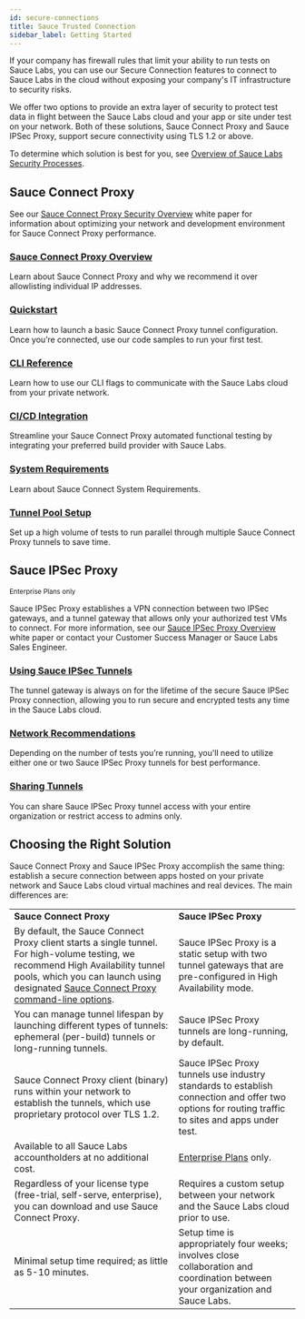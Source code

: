```yaml
---
id: secure-connections
title: Sauce Trusted Connection
sidebar_label: Getting Started
---
```


If your company has firewall rules that limit your ability to run tests on Sauce Labs, you can use our Secure Connection features to connect to Sauce Labs in the cloud without exposing your company's IT infrastructure to security risks.

We offer two options to provide an extra layer of security to protect test data in flight between the Sauce Labs cloud and your app or site under test on your network. Both of these solutions, Sauce Connect Proxy and Sauce IPSec Proxy, support secure connectivity using TLS 1.2 or above.

To determine which solution is best for you, see [Overview of Sauce Labs Security Processes](https://saucelabs.com/resources/white-papers/overview-of-sauce-labs-security-processes).

## Sauce Connect Proxy

See our [Sauce Connect Proxy Security Overview](https://saucelabs.com/resources/white-papers/sauce-connect-proxy-security-overview) white paper for information about optimizing your network and development environment for Sauce Connect Proxy performance.

<div className="box-wrapper" markdown="1">
    <div className="box box1 card">
      <div className="container">
      <h3><a href="/secure-connections/sauce-connect-5">Sauce Connect Proxy Overview</a></h3>
      <p>Learn about Sauce Connect Proxy and why we recommend it over allowlisting individual IP addresses.</p>
      </div>
    </div>
    <div className="box box2 card">
      <div className="container">
      <h3><a href="/secure-connections/sauce-connect-5/quickstart/">Quickstart</a></h3>
      <p>Learn how to launch a basic Sauce Connect Proxy tunnel configuration. Once you’re connected, use our code samples to run your first test.</p>
      </div>
    </div>
    <div className="box box3 card">
      <div className="container">
      <h3><a href="/dev/cli/sauce-connect-5">CLI Reference</a></h3>
      <p>Learn how to use our CLI flags to communicate with the Sauce Labs cloud from your private network.</p>
      </div>
    </div>
    <div className="box box4 card">
      <div className="container">
      <h3><a href="/secure-connections/sauce-connect-5/guides/ci-cd-integration">CI/CD Integration</a></h3>
      <p>Streamline your Sauce Connect Proxy automated functional testing by integrating your preferred build provider with Sauce Labs.</p>
      </div>
    </div>
    <div className="box box5 card">
      <div className="container">
      <h3><a href="/secure-connections/sauce-connect-5/system-requirements">System Requirements</a></h3>
      <p>Learn about Sauce Connect System Requirements.</p>
      </div>
    </div>
    <div className="box box6 card">
      <div className="container">
      <h3><a href="/secure-connections/sauce-connect-5/guides/tunnel-pool/">Tunnel Pool Setup</a></h3>
      <p>Set up a high volume of tests to run parallel through multiple Sauce Connect Proxy tunnels to save time.</p>
      </div>
    </div>
  </div>

## Sauce IPSec Proxy

<p><small><span className="sauceGreen">Enterprise Plans only</span></small></p>

Sauce IPSec Proxy establishes a VPN connection between two IPSec gateways, and a tunnel gateway that allows only your authorized test VMs to connect. For more information, see our [Sauce IPSec Proxy Overview](https://saucelabs.com/resources/white-papers/sauce-ipsec-proxy-overview) white paper or contact your Customer Success Manager or Sauce Labs Sales Engineer.

<div className="box-wrapper" markdown="1">

  <div className="box box1 card">
    <div className="container">
    <h3><a href="/secure-connections/ipsec-vpn">Using Sauce IPSec Tunnels</a></h3>
    <p>The tunnel gateway is always on for the lifetime of the secure Sauce IPSec Proxy connection, allowing you to run secure and encrypted tests any time in the Sauce Labs cloud.</p>
    </div>
  </div>

  <div className="box box2 card">
    <div className="container">
    <h3><a href="/secure-connections/ipsec-vpn#bandwidth-recommendations">Network Recommendations</a></h3>
    <p>Depending on the number of tests you’re running, you'll need to utilize either one or two Sauce IPSec Proxy tunnels for best performance.</p>
    </div>
  </div>

</div>

<div className="box boxwidebottom card">
  <div className="container">
  <h3><a href="/secure-connections/ipsec-vpn">Sharing Tunnels</a></h3>
  <p>You can share Sauce IPSec Proxy tunnel access with your entire organization or restrict access to admins only.</p>
  </div>
</div>

## Choosing the Right Solution

Sauce Connect Proxy and Sauce IPSec Proxy accomplish the same thing: establish a secure connection between apps hosted on your private network and Sauce Labs cloud virtual machines and real devices. The main differences are:

<table>
  <tr>
   <td><strong>Sauce Connect Proxy</strong></td>
   <td><strong>Sauce IPSec Proxy</strong></td>
  </tr>
  <tr>
   <td>By default, the Sauce Connect Proxy client starts a single tunnel. For high-volume testing, we recommend High Availability tunnel pools, which you can launch using designated <a href="/dev/cli/sauce-connect-proxy">Sauce Connect Proxy command-line options</a>.</td>
   <td>Sauce IPSec Proxy is a static setup with two tunnel gateways that are pre-configured in High Availability mode.</td>
  </tr>
  <tr>
   <td>You can manage tunnel lifespan by launching different types of tunnels: ephemeral (per-build) tunnels or long-running tunnels.</td>
   <td>Sauce IPSec Proxy tunnels are long-running, by default.</td>
  </tr>
  <tr>
   <td>Sauce Connect Proxy client (binary) runs within your network to establish the tunnels, which use proprietary protocol over TLS 1.2.</td>
   <td>Sauce IPSec Proxy tunnels use industry standards to establish connection and offer two options for routing traffic to sites and apps under test.</td>
  </tr>
  <tr>
   <td>Available to all Sauce Labs accountholders at no additional cost.</td>
   <td><a href="https://saucelabs.com/pricing">Enterprise Plans</a> only.</td>
  </tr>
  <tr>
   <td>Regardless of your license type (free-trial, self-serve, enterprise), you can download and use Sauce Connect Proxy.</td>
   <td>Requires a custom setup between your network and the Sauce Labs cloud prior to use.</td>
  </tr>
  <tr>
   <td>Minimal setup time required; as little as 5-10 minutes.</td>
   <td>Setup time is appropriately four weeks; involves close collaboration and coordination between your organization and Sauce Labs.</td>
  </tr>
</table>
